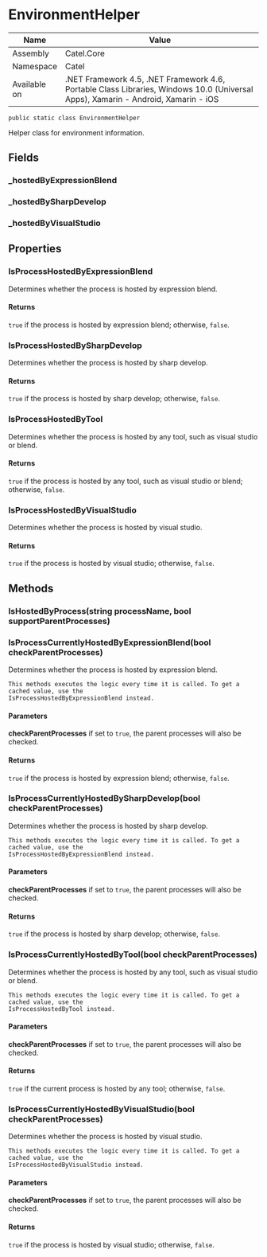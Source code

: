 

# EnvironmentHelper

Name|Value
---|---
Assembly|Catel.Core
Namespace|Catel
Available on|.NET Framework 4.5, .NET Framework 4.6, Portable Class Libraries, Windows 10.0 (Universal Apps), Xamarin - Android, Xamarin - iOS

```
public static class EnvironmentHelper
```

Helper class for environment information.



## Fields

### _hostedByExpressionBlend

### _hostedBySharpDevelop

### _hostedByVisualStudio

## Properties

### IsProcessHostedByExpressionBlend

Determines whether the process is hosted by expression blend.

#### Returns

```true``` if the process is hosted by expression blend; otherwise, ```false```.



### IsProcessHostedBySharpDevelop

Determines whether the process is hosted by sharp develop.

#### Returns

```true``` if the process is hosted by sharp develop; otherwise, ```false```.



### IsProcessHostedByTool

Determines whether the process is hosted by any tool, such as visual studio or blend.

#### Returns

```true``` if the process is hosted by any tool, such as visual studio or blend; otherwise, ```false```.



### IsProcessHostedByVisualStudio

Determines whether the process is hosted by visual studio.

#### Returns

```true``` if the process is hosted by visual studio; otherwise, ```false```.



## Methods

### IsHostedByProcess(string processName, bool supportParentProcesses)

### IsProcessCurrentlyHostedByExpressionBlend(bool checkParentProcesses)

Determines whether the process is hosted by expression blend.
    


    This methods executes the logic every time it is called. To get a cached value, use the
    IsProcessHostedByExpressionBlend instead.

#### Parameters

**checkParentProcesses**
if set to ```true```, the parent processes will also be checked.

#### Returns

```true``` if the process is hosted by expression blend; otherwise, ```false```.



### IsProcessCurrentlyHostedBySharpDevelop(bool checkParentProcesses)

Determines whether the process is hosted by sharp develop.
    


    This methods executes the logic every time it is called. To get a cached value, use the
    IsProcessHostedByExpressionBlend instead.

#### Parameters

**checkParentProcesses**
if set to ```true```, the parent processes will also be checked.

#### Returns

```true``` if the process is hosted by sharp develop; otherwise, ```false```.



### IsProcessCurrentlyHostedByTool(bool checkParentProcesses)

Determines whether the process is hosted by any tool, such as visual studio or blend.
    


    This methods executes the logic every time it is called. To get a cached value, use the
    IsProcessHostedByTool instead.

#### Parameters

**checkParentProcesses**
if set to ```true```, the parent processes will also be checked.

#### Returns

```true``` if the current process is hosted by any tool; otherwise, ```false```.



### IsProcessCurrentlyHostedByVisualStudio(bool checkParentProcesses)

Determines whether the process is hosted by visual studio.
    


    This methods executes the logic every time it is called. To get a cached value, use the
    IsProcessHostedByVisualStudio instead.

#### Parameters

**checkParentProcesses**
if set to ```true```, the parent processes will also be checked.

#### Returns

```true``` if the process is hosted by visual studio; otherwise, ```false```.



